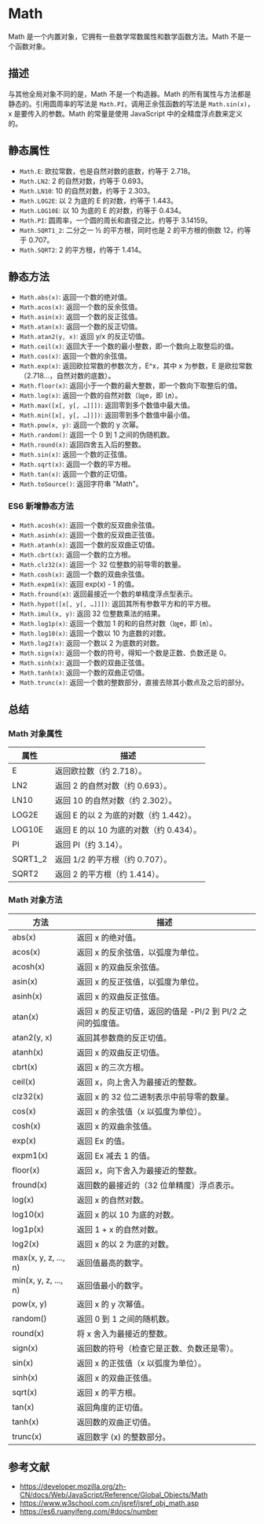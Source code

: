 # Math

Math 是一个内置对象，它拥有一些数学常数属性和数学函数方法。Math 不是一个函数对象。

## 描述

与其他全局对象不同的是，Math 不是一个构造器。Math 的所有属性与方法都是静态的。引用圆周率的写法是 `Math.PI`，调用正余弦函数的写法是 `Math.sin(x)`，x 是要传入的参数。Math 的常量是使用 JavaScript 中的全精度浮点数来定义的。

## 静态属性

- `Math.E`: 欧拉常数，也是自然对数的底数，约等于 2.718。
- `Math.LN2`: 2 的自然对数，约等于 0.693。
- `Math.LN10`: 10 的自然对数，约等于 2.303。
- `Math.LOG2E`: 以 2 为底的 E 的对数，约等于 1.443。
- `Math.LOG10E`: 以 10 为底的 E 的对数，约等于 0.434。
- `Math.PI`: 圆周率，一个圆的周长和直径之比，约等于 3.14159。
- `Math.SQRT1_2`: 二分之一 ½ 的平方根，同时也是 2 的平方根的倒数 12，约等于 0.707。
- `Math.SQRT2`: 2 的平方根，约等于 1.414。

## 静态方法

- `Math.abs(x)`: 返回一个数的绝对值。
- `Math.acos(x)`: 返回一个数的反余弦值。
- `Math.asin(x)`: 返回一个数的反正弦值。
- `Math.atan(x)`: 返回一个数的反正切值。
- `Math.atan2(y, x)`: 返回 y/x 的反正切值。
- `Math.ceil(x)`: 返回大于一个数的最小整数，即一个数向上取整后的值。
- `Math.cos(x)`: 返回一个数的余弦值。
- `Math.exp(x)`: 返回欧拉常数的参数次方，E^x，其中 x 为参数，E 是欧拉常数（2.718...，自然对数的底数）。
- `Math.floor(x)`: 返回小于一个数的最大整数，即一个数向下取整后的值。
- `Math.log(x)`: 返回一个数的自然对数（㏒e，即 ㏑）。
- `Math.max([x[, y[, …]]])`: 返回零到多个数值中最大值。
- `Math.min([x[, y[, …]]])`: 返回零到多个数值中最小值。
- `Math.pow(x, y)`: 返回一个数的 y 次幂。
- `Math.random()`: 返回一个 0 到 1 之间的伪随机数。
- `Math.round(x)`: 返回四舍五入后的整数。
- `Math.sin(x)`: 返回一个数的正弦值。
- `Math.sqrt(x)`: 返回一个数的平方根。
- `Math.tan(x)`: 返回一个数的正切值。
- `Math.toSource()`: 返回字符串 "Math"。

### ES6 新增静态方法

- `Math.acosh(x)`: 返回一个数的反双曲余弦值。
- `Math.asinh(x)`: 返回一个数的反双曲正弦值。
- `Math.atanh(x)`: 返回一个数的反双曲正切值。
- `Math.cbrt(x)`: 返回一个数的立方根。
- `Math.clz32(x)`: 返回一个 32 位整数的前导零的数量。
- `Math.cosh(x)`: 返回一个数的双曲余弦值。
- `Math.expm1(x)`: 返回 exp(x) - 1 的值。
- `Math.fround(x)`: 返回最接近一个数的单精度浮点型表示。
- `Math.hypot([x[, y[, …]]])`: 返回其所有参数平方和的平方根。
- `Math.imul(x, y)`: 返回 32 位整数乘法的结果。
- `Math.log1p(x)`: 返回一个数加 1 的和的自然对数（㏒e，即 ㏑）。
- `Math.log10(x)`: 返回一个数以 10 为底数的对数。
- `Math.log2(x)`: 返回一个数以 2 为底数的对数。
- `Math.sign(x)`: 返回一个数的符号，得知一个数是正数、负数还是 0。
- `Math.sinh(x)`: 返回一个数的双曲正弦值。
- `Math.tanh(x)`: 返回一个数的双曲正切值。
- `Math.trunc(x)`: 返回一个数的整数部分，直接去除其小数点及之后的部分。

## 总结

### Math 对象属性

| 属性    | 描述                                    |
| ------- | --------------------------------------- |
| E       | 返回欧拉数（约 2.718）。                |
| LN2     | 返回 2 的自然对数（约 0.693）。         |
| LN10    | 返回 10 的自然对数（约 2.302）。        |
| LOG2E   | 返回 E 的以 2 为底的对数（约 1.442）。  |
| LOG10E  | 返回 E 的以 10 为底的对数（约 0.434）。 |
| PI      | 返回 PI（约 3.14）。                    |
| SQRT1_2 | 返回 1/2 的平方根（约 0.707）。         |
| SQRT2   | 返回 2 的平方根（约 1.414）。           |

### Math 对象方法

| 方法                 | 描述                                                       |
| -------------------- | ---------------------------------------------------------- |
| abs(x)               | 返回 x 的绝对值。                                          |
| acos(x)              | 返回 x 的反余弦值，以弧度为单位。                          |
| acosh(x)             | 返回 x 的双曲反余弦值。                                    |
| asin(x)              | 返回 x 的反正弦值，以弧度为单位。                          |
| asinh(x)             | 返回 x 的双曲反正弦值。                                    |
| atan(x)              | 返回 x 的反正切值，返回的值是 -PI/2 到 PI/2 之间的弧度值。 |
| atan2(y, x)          | 返回其参数商的反正切值。                                   |
| atanh(x)             | 返回 x 的双曲反正切值。                                    |
| cbrt(x)              | 返回 x 的三次方根。                                        |
| ceil(x)              | 返回 x，向上舍入为最接近的整数。                           |
| clz32(x)             | 返回 x 的 32 位二进制表示中前导零的数量。                  |
| cos(x)               | 返回 x 的余弦值（x 以弧度为单位）。                        |
| cosh(x)              | 返回 x 的双曲余弦值。                                      |
| exp(x)               | 返回 Ex 的值。                                             |
| expm1(x)             | 返回 Ex 减去 1 的值。                                      |
| floor(x)             | 返回 x，向下舍入为最接近的整数。                           |
| fround(x)            | 返回数的最接近的（32 位单精度）浮点表示。                  |
| log(x)               | 返回 x 的自然对数。                                        |
| log10(x)             | 返回 x 的以 10 为底的对数。                                |
| log1p(x)             | 返回 1 + x 的自然对数。                                    |
| log2(x)              | 返回 x 的以 2 为底的对数。                                 |
| max(x, y, z, ..., n) | 返回值最高的数字。                                         |
| min(x, y, z, ..., n) | 返回值最小的数字。                                         |
| pow(x, y)            | 返回 x 的 y 次幂值。                                       |
| random()             | 返回 0 到 1 之间的随机数。                                 |
| round(x)             | 将 x 舍入为最接近的整数。                                  |
| sign(x)              | 返回数的符号（检查它是正数、负数还是零）。                 |
| sin(x)               | 返回 x 的正弦值（x 以弧度为单位）。                        |
| sinh(x)              | 返回 x 的双曲正弦值。                                      |
| sqrt(x)              | 返回 x 的平方根。                                          |
| tan(x)               | 返回角度的正切值。                                         |
| tanh(x)              | 返回数的双曲正切值。                                       |
| trunc(x)             | 返回数字 (x) 的整数部分。                                  |

## 参考文献

- https://developer.mozilla.org/zh-CN/docs/Web/JavaScript/Reference/Global_Objects/Math
- https://www.w3school.com.cn/jsref/jsref_obj_math.asp
- https://es6.ruanyifeng.com/#docs/number
